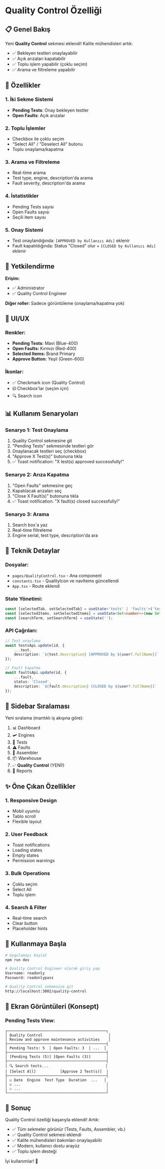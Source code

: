 # Quality Control Özelliği

## 📋 Genel Bakış

Yeni **Quality Control** sekmesi eklendi! Kalite mühendisleri artık:
- ✅ Bekleyen testleri onaylayabilir
- ✅ Açık arızaları kapatabilir
- ✅ Toplu işlem yapabilir (çoklu seçim)
- ✅ Arama ve filtreleme yapabilir

## 🎯 Özellikler

### 1. **İki Sekme Sistemi**
- **Pending Tests**: Onay bekleyen testler
- **Open Faults**: Açık arızalar

### 2. **Toplu İşlemler**
- Checkbox ile çoklu seçim
- "Select All" / "Deselect All" butonu
- Toplu onaylama/kapatma

### 3. **Arama ve Filtreleme**
- Real-time arama
- Test type, engine, description'da arama
- Fault severity, description'da arama

### 4. **İstatistikler**
- Pending Tests sayısı
- Open Faults sayısı
- Seçili item sayısı

### 5. **Onay Sistemi**
- Test onaylandığında: `[APPROVED by Kullanıcı Adı]` eklenir
- Fault kapatıldığında: Status "Closed" olur + `[CLOSED by Kullanıcı Adı]` eklenir

## 👥 Yetkilendirme

**Erişim:**
- ✅ Administrator
- ✅ Quality Control Engineer

**Diğer roller:** Sadece görüntüleme (onaylama/kapatma yok)

## 🎨 UI/UX

### Renkler:
- **Pending Tests:** Mavi (Blue-400)
- **Open Faults:** Kırmızı (Red-400)
- **Selected Items:** Brand Primary
- **Approve Button:** Yeşil (Green-600)

### İkonlar:
- ✅ Checkmark icon (Quality Control)
- ☑️ Checkbox'lar (seçim için)
- 🔍 Search icon

## 📊 Kullanım Senaryoları

### Senaryo 1: Test Onaylama
1. Quality Control sekmesine git
2. "Pending Tests" sekmesinde testleri gör
3. Onaylanacak testleri seç (checkbox)
4. "Approve X Test(s)" butonuna tıkla
5. ✅ Toast notification: "X test(s) approved successfully!"

### Senaryo 2: Arıza Kapatma
1. "Open Faults" sekmesine geç
2. Kapatılacak arızaları seç
3. "Close X Fault(s)" butonuna tıkla
4. ✅ Toast notification: "X fault(s) closed successfully!"

### Senaryo 3: Arama
1. Search box'a yaz
2. Real-time filtreleme
3. Engine serial, test type, description'da ara

## 🔧 Teknik Detaylar

### Dosyalar:
- `pages/QualityControl.tsx` - Ana component
- `constants.tsx` - QualityIcon ve navItems güncellendi
- `App.tsx` - Route eklendi

### State Yönetimi:
```typescript
const [selectedTab, setSelectedTab] = useState<'tests' | 'faults'>('tests');
const [selectedItems, setSelectedItems] = useState<Set<number>>(new Set());
const [searchTerm, setSearchTerm] = useState('');
```

### API Çağrıları:
```typescript
// Test onaylama
await testsApi.update(id, {
    ...test,
    description: `${test.description} [APPROVED by ${user?.fullName}]`
});

// Fault kapatma
await faultsApi.update(id, {
    ...fault,
    status: 'Closed',
    description: `${fault.description} [CLOSED by ${user?.fullName}]`
});
```

## 📝 Sidebar Sıralaması

Yeni sıralama (mantıklı iş akışına göre):
1. 📊 Dashboard
2. 🛩️ Engines
3. 🧪 Tests
4. ⚠️ Faults
5. 🔧 Assembler
6. 📦 Warehouse
7. ✅ **Quality Control** (YENİ!)
8. 📄 Reports

## ✨ Öne Çıkan Özellikler

### 1. Responsive Design
- Mobil uyumlu
- Tablo scroll
- Flexible layout

### 2. User Feedback
- Toast notifications
- Loading states
- Empty states
- Permission warnings

### 3. Bulk Operations
- Çoklu seçim
- Select All
- Toplu işlem

### 4. Search & Filter
- Real-time search
- Clear button
- Placeholder hints

## 🚀 Kullanmaya Başla

```bash
# Uygulamayı başlat
npm run dev

# Quality Control Engineer olarak giriş yap
Username: readonly
Password: readonlypass

# Quality Control sekmesine git
http://localhost:3002/quality-control
```

## 📸 Ekran Görüntüleri (Konsept)

### Pending Tests View:
```
┌─────────────────────────────────────────────┐
│ Quality Control                              │
│ Review and approve maintenance activities    │
├─────────────────────────────────────────────┤
│ Pending Tests: 5  │ Open Faults: 3  │ ...  │
├─────────────────────────────────────────────┤
│ [Pending Tests (5)] [Open Faults (3)]       │
├─────────────────────────────────────────────┤
│ 🔍 Search tests...                          │
│ [Select All]           [Approve 2 Test(s)]  │
├─────────────────────────────────────────────┤
│ ☑ Date  Engine  Test Type  Duration  ...   │
│ ☑ ...                                       │
│ ☐ ...                                       │
└─────────────────────────────────────────────┘
```

## 🎉 Sonuç

Quality Control özelliği başarıyla eklendi! Artık:
- ✅ Tüm sekmeler görünür (Tests, Faults, Assembler, vb.)
- ✅ Quality Control sekmesi eklendi
- ✅ Kalite mühendisleri bakımları onaylayabilir
- ✅ Modern, kullanıcı dostu arayüz
- ✅ Toplu işlem desteği

İyi kullanımlar! 🚀

